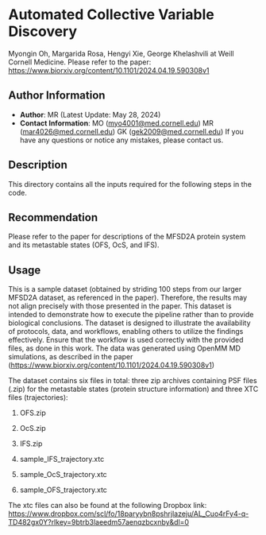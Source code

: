 # Automated Collective Variable Discovery 
Myongin Oh, Margarida Rosa, Hengyi Xie, George Khelashvili at Weill Cornell Medicine. 
Please refer to the paper: https://www.biorxiv.org/content/10.1101/2024.04.19.590308v1 

## Author Information
- **Author**: MR (Latest Update: May 28, 2024)  
- **Contact Information**: MO (myo4001@med.cornell.edu) MR (mar4026@med.cornell.edu) GK (gek2009@med.cornell.edu) 
If you have any questions or notice any mistakes, please contact us.

## Description
This directory contains all the inputs required for the following steps in the code.

## Recommendation
Please refer to the paper for descriptions of the MFSD2A protein system and its metastable states (OFS, OcS, and IFS).

## Usage 
This is a sample dataset (obtained by striding 100 steps from our larger MFSD2A dataset, as referenced in the paper).
Therefore, the results may not align precisely with those presented in the paper. 
This dataset is intended to demonstrate how to execute the pipeline rather than to provide biological conclusions.
The dataset is designed to illustrate the availability of protocols, data, and workflows, enabling others to utilize the findings effectively. 
Ensure that the workflow is used correctly with the provided files, as done in this work.
The data was generated using OpenMM MD simulations, as described in the paper (https://www.biorxiv.org/content/10.1101/2024.04.19.590308v1) 

The dataset contains six files in total: three zip archives containing PSF files (.zip) for the metastable states (protein structure information) and three XTC files (trajectories):

1. OFS.zip

2. OcS.zip

3. IFS.zip

4. sample_IFS_trajectory.xtc

5. sample_OcS_trajectory.xtc

6. sample_OFS_trajectory.xtc

The xtc files can also be found at the following Dropbox link: https://www.dropbox.com/scl/fo/18paryybn8pshrjlazeju/AL_Cuo4rFy4-q-TD482gx0Y?rlkey=9btrb3laeedm57aenqzbcxnby&dl=0
